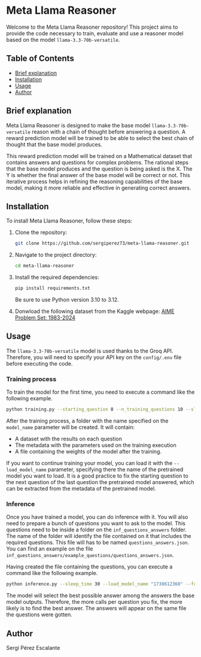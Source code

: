 # Meta Llama Reasoner

Welcome to the Meta Llama Reasoner repository! This project aims to provide the code necessary to train, evaluate and use a reasoner model based on the model `llama-3.3-70b-versatile`.

## Table of Contents

- [Brief explanation](#introduction)
- [Installation](#installation)
- [Usage](#usage)
- [Author](#author)

## Brief explanation

Meta Llama Reasoner is designed to make the base model `llama-3.3-70b-versatile` reason with a chain of thought before answering a question. A reward prediction model will be trained to be able to select the best chain of thought that the base model produces. 

This reward prediction model will be trained on a Mathematical dataset that contains answers and questions for complex problems. The rational steps that the base model produces and the question is being asked is the X. The Y is whether the final answer of the base model will be correct or not. This iterative process helps in refining the reasoning capabilities of the base model, making it more reliable and effective in generating correct answers.

## Installation

To install Meta Llama Reasoner, follow these steps:

1. Clone the repository:
    ```bash
    git clone https://github.com/sergiperez73/meta-llama-reasoner.git
    ```
2. Navigate to the project directory:
    ```bash
    cd meta-llama-reasoner
    ```
3. Install the required dependencies:
    ```bash
    pip install requirements.txt
    ```
    Be sure to use Python version 3.10 to 3.12.

4. Donwload the following dataset from the Kaggle webpage: [AIME Problem Set: 1983-2024](https://www.kaggle.com/datasets/hemishveeraboina/aime-problem-set-1983-2024/data)

## Usage

The `llama-3.3-70b-versatile` model is used thanks to the Groq API. Therefore, you will need to specify your API key on the `config/.env` file before executing the code.

### Training process

To train the model for the first time, you need to execute a command like the following example.

```bash
python training.py --starting_question 0 --n_training_questions 10 --sleep_time 30 --lr 0.001 --n_calls_per_question 5 --layer_config_embedding "512 256" --layer_config_general "512 256 1" --model_name "my_model"
```

After the training process, a folder with the name specified on the `model_name` parameter will be created. It will contain:
* A dataset with the results on each question
* The metadata with the parameters used on the training execution
* A file containing the weights of the model after the training.

If you want to continue training your model, you can load it with the `--load_model_name` parameter, specifying there the name of the pretrained model you want to load. It is a good practice to fix the starting question to the next question of the last question the pretrained model answered, which can be extracted from the metadata of the pretrained model.

### Inference

Once you have trained a model, you can do inference with it. You will also need to prepare a bunch of questions you want to ask to the model. This questions need to be inside a folder on the `inf_questions_answers` folder. The name of the folder will identify the file contained on it that includes the required questions. This file will has to be named `questions_answers.json`. You can find an example on the file `inf_questions_answers/example_questions/questions_answers.json`.

Having created the file containing the questions, you can execute a command like the following example.

```bash
python inference.py --sleep_time 30 --load_model_name "1738612360" --folder_name "example_questions" --n_calls_per_question 10
```

The model will select the best possible answer among the answers the base model outputs. Therefore, the more calls per question you fix, the more likely is to find the best answer. The answers will appear on the same file the questions were gotten.

## Author

Sergi Pérez Escalante